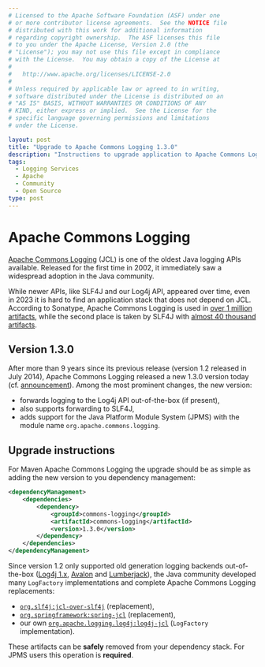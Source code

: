 ```yaml
---
# Licensed to the Apache Software Foundation (ASF) under one
# or more contributor license agreements.  See the NOTICE file
# distributed with this work for additional information
# regarding copyright ownership.  The ASF licenses this file
# to you under the Apache License, Version 2.0 (the
# "License"); you may not use this file except in compliance
# with the License.  You may obtain a copy of the License at
#
#   http://www.apache.org/licenses/LICENSE-2.0
#
# Unless required by applicable law or agreed to in writing,
# software distributed under the License is distributed on an
# "AS IS" BASIS, WITHOUT WARRANTIES OR CONDITIONS OF ANY
# KIND, either express or implied.  See the License for the
# specific language governing permissions and limitations
# under the License.

layout: post
title: "Upgrade to Apache Commons Logging 1.3.0"
description: "Instructions to upgrade application to Apache Commons Logging 1.3.0."
tags:
  - Logging Services
  - Apache
  - Community
  - Open Source
type: post
---
```


# Apache Commons Logging

[Apache Commons Logging](https://commons.apache.org/proper/commons-logging/) (JCL) is one of the oldest Java logging APIs
available.
Released for the first time in 2002, it immediately saw a widespread adoption in the Java community.

While newer APIs, like SLF4J and our Log4j API, appeared over time, even in 2023 it is hard to find an application stack
that does not depend on JCL.
According to Sonatype, Apache Commons Logging is used in [over 1 million artifacts](https://central.sonatype.com/artifact/commons-logging/commons-logging),
while the second place is taken by SLF4J with [almost 40 thousand artifacts](https://central.sonatype.com/artifact/org.slf4j/slf4j-api).

## Version 1.3.0

After more than 9 years since its previous release (version 1.2 released in July 2014), Apache Commons Logging released
a new 1.3.0 version today (cf. [announcement]()).
Among the most prominent changes, the new version:

 * forwards logging to the Log4j API out-of-the-box (if present),
 * also supports forwarding to SLF4J,
 * adds support for the Java Platform Module System (JPMS) with the module name `org.apache.commons.logging`.

## Upgrade instructions

For Maven Apache Commons Logging the upgrade should be as simple as adding the new version to you dependency management:

```xml
<dependencyManagement>
    <dependencies>
        <dependency>
            <groupId>commons-logging</groupId>
            <artifactId>commons-logging</artifactId>
            <version>1.3.0</version>
        </dependency>
    </dependencies>
</dependencyManagement>
```

Since version 1.2 only supported old generation logging backends out-of-the-box ([Log4j 1.x](https//logging.apache.org/log4j/1.2/),
[Avalon](https//avalon.apache.org) and [Lumberjack](https://javalogging.sourceforge.net)), the Java community developed
many `LogFactory` implementations and complete Apache Commons Logging replacements:

 * [`org.slf4j:jcl-over-slf4j`](https://mvnrepository.com/artifact/org.slf4j/jcl-over-slf4j) (replacement),
 * [`org.springframework:spring-jcl`](https://mvnrepository.com/artifact/org.springframework/spring-jcl) (replacement),
 * our own [`org.apache.logging.log4j:log4j-jcl`](https://mvnrepository.com/artifact/org.apache.logging.log4j/log4j-jcl)
   (`LogFactory` implementation).

These artifacts can be **safely** removed from your dependency stack.
For JPMS users this operation is **required**.
